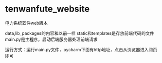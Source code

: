 # tenwanfute_website
电力系统软件web版本

data,lib_packages的内容和以前一样
static和templates是存放前端代码的文件
main.py是主程序，启动后端服务器处理前端请求

运行方式：运行main.py文件，pycharm下面有http地址，点击从浏览器进入网页即可
